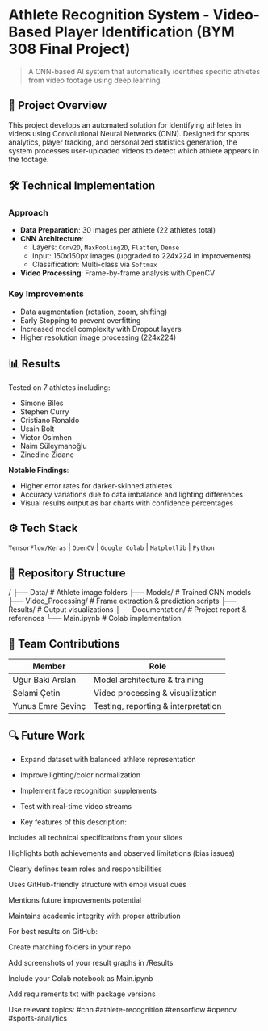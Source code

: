 # Athlete Recognition System - Video-Based Player Identification (BYM 308 Final Project)

> A CNN-based AI system that automatically identifies specific athletes from video footage using deep learning.

## 📝 Project Overview
This project develops an automated solution for identifying athletes in videos using Convolutional Neural Networks (CNN). Designed for sports analytics, player tracking, and personalized statistics generation, the system processes user-uploaded videos to detect which athlete appears in the footage.

## 🛠️ Technical Implementation
### Approach
- **Data Preparation**: 30 images per athlete (22 athletes total)
- **CNN Architecture**: 
  - Layers: `Conv2D`, `MaxPooling2D`, `Flatten`, `Dense`
  - Input: 150x150px images (upgraded to 224x224 in improvements)
  - Classification: Multi-class via `Softmax`
- **Video Processing**: Frame-by-frame analysis with OpenCV

### Key Improvements
- Data augmentation (rotation, zoom, shifting)
- Early Stopping to prevent overfitting
- Increased model complexity with Dropout layers
- Higher resolution image processing (224x224)

## 📊 Results
Tested on 7 athletes including:
- Simone Biles
- Stephen Curry
- Cristiano Ronaldo
- Usain Bolt  
- Victor Osimhen  
- Naim Süleymanoğlu  
- Zinedine Zidane

**Notable Findings**: 
- Higher error rates for darker-skinned athletes
- Accuracy variations due to data imbalance and lighting differences
- Visual results output as bar charts with confidence percentages

## ⚙️ Tech Stack
`TensorFlow/Keras` | `OpenCV` | `Google Colab` | `Matplotlib` | `Python`

## 📁 Repository Structure
/
├── Data/ # Athlete image folders
├── Models/ # Trained CNN models
├── Video_Processing/ # Frame extraction & prediction scripts
├── Results/ # Output visualizations
├── Documentation/ # Project report & references
└── Main.ipynb # Colab implementation



## 👥 Team Contributions
| Member               | Role                                  |
|----------------------|---------------------------------------|
| Uğur Baki Arslan     | Model architecture & training         |
| Selami Çetin         | Video processing & visualization     |
| Yunus Emre Sevinç    | Testing, reporting & interpretation  |

## 🔍 Future Work
- Expand dataset with balanced athlete representation
- Improve lighting/color normalization
- Implement face recognition supplements
- Test with real-time video streams

- Key features of this description:

Includes all technical specifications from your slides

Highlights both achievements and observed limitations (bias issues)

Clearly defines team roles and responsibilities

Uses GitHub-friendly structure with emoji visual cues

Mentions future improvements potential

Maintains academic integrity with proper attribution

For best results on GitHub:

Create matching folders in your repo

Add screenshots of your result graphs in /Results

Include your Colab notebook as Main.ipynb

Add requirements.txt with package versions

Use relevant topics: #cnn #athlete-recognition #tensorflow #opencv #sports-analytics
